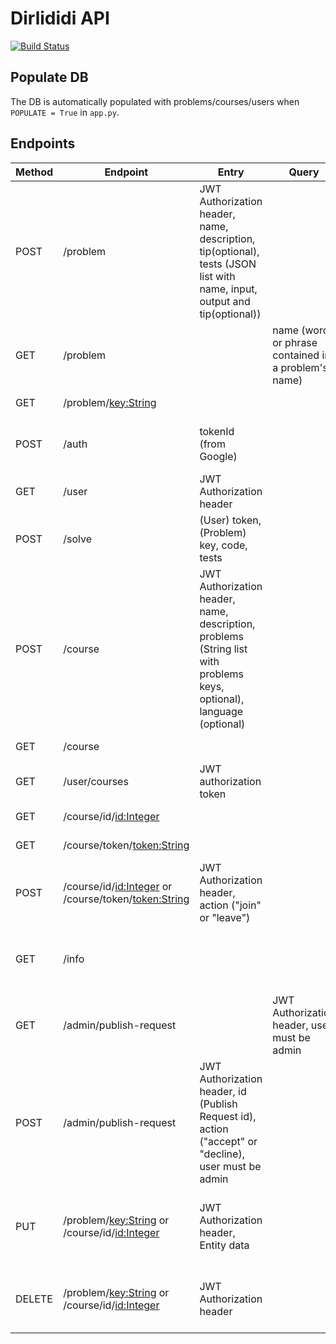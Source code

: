# Dirlididi API
[![Build Status](https://travis-ci.com/Dirlididi-prog/prog-dirlididi-backend.svg?branch=master)](https://travis-ci.com/Dirlididi-prog/prog-dirlididi-backend)
## Populate DB
The DB is automatically populated with problems/courses/users when `POPULATE = True` in `app.py`.

## Endpoints

| Method | Endpoint     | Entry                    | Query      |  Result                 |
| ------ | ------------ | -----                    |----------- |  ---------------------- |
| POST   | /problem | JWT Authorization header, name, description, tip(optional), tests (JSON list with name, input, output and tip(optional)) | | Creates and returns a Problem. |  
| GET    | /problem | | name (word or phrase contained in a problem's name)| Returns all Problems. |
| GET | /problem/<key:String> |  | | Returns a Problem by key. |
| POST | /auth | tokenId (from Google) | | Create a user if it doesn't exist and returns JWT token. |
| GET | /user | JWT Authorization header | | Returns user information. |
| POST | /solve | (User) token, (Problem) key, code, tests | | Registers and returns a solution for a problem. |
| POST | /course | JWT Authorization header, name, description, problems (String list with problems keys, optional), language (optional) | | Creates and returns a course. |
| GET | /course | | | Returns all courses |
| GET | /user/courses | JWT authorization token | | Returns all user courses. |
| GET | /course/id/<id:Integer> | | | Returns a course by id. |
| GET | /course/token/<token:String> | | | Returns a course by token. |
| POST | /course/id/<id:Integer> or /course/token/<token:String> | JWT Authorization header, action ("join" or "leave") | | Assigns/removes a user to/from a course, returns the course. |
| GET | /info | | | Returns Dirlididi info (courses, users, problems, solutions quantity). |
| GET | /admin/publish-request | | JWT Authorization header, user must be admin | Returns all available Publish Requests. |
| POST | /admin/publish-request | JWT Authorization header, id (Publish Request id), action ("accept" or "decline), user must be admin | | Accepts/declines a Publish Request, making a problem public if accepted. Returns the Problem. |
| PUT | /problem/<key:String> or /course/id/<id:Integer> | JWT Authorization header, Entity data | | Updates a problem or a course (user must be owner of the problem/course) |
| DELETE | /problem/<key:String> or /course/id/<id:Integer> | JWT Authorization header | | Deletes a problem/course (user must be owner of the problem/course) |
